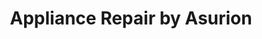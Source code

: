 ---
title: "Appliance Repair by Asurion"
url: /houston/appliance-repair-by-asurion-beaumont-pl/
shop: Haushaltsgeräte
---